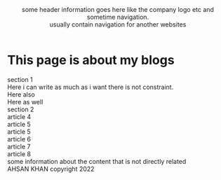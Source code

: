 <!DOCTYPE html>
<html>
<head>
	<meta charset="utf-8">
	<title>heading elements </title>
</head>
<body>
	<header>
		some header information goes here like the company logo etc and sometime navigation.
		<nav> usually contain navigation for another websites </nav>
	</header>
	<h1> This page is about my blogs </h1>
	<section>
		section 1
		<article> Here i can write as much as i want there is not constraint.
		<article> Here also </article>
		<article> Here as well </article>
	</section>
	<section>
		section 2
		<article>article 4</article>
		<article>article 5</article>
		<article>article 5</article>
	</section>
	<section>
		<article>article 6</article>
		<article>article 7</article>
		<article>article 8</article>
	</section>
	<aside>some information about the content that is not directly related </aside>
	<footer>AHSAN KHAN copyright 2022</footer>
</body>
</html>